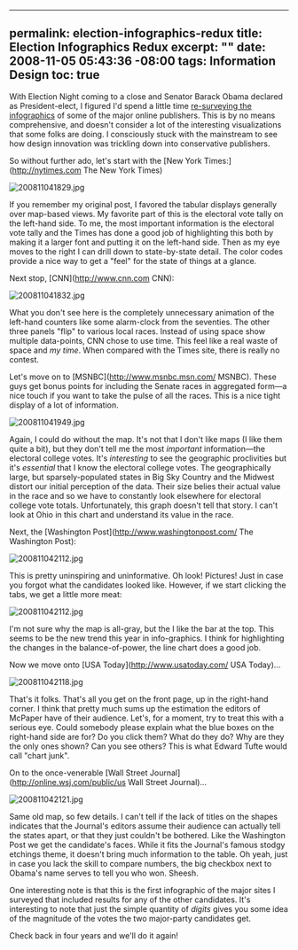 ----- 
permalink: election-infographics-redux
title: Election Infographics Redux
excerpt: ""
date: 2008-11-05 05:43:36 -08:00
tags: Information Design
toc: true
-----
With Election Night coming to a close and Senator Barack Obama declared as President-elect, I figured I'd spend a little time [re-surveying the infographics](http://livollmers.net/index.php/2008/02/05/a-survey-of-super-tuesday-infographics/) of some of the major online publishers. This is by no means comprehensive, and doesn't consider a lot of the interesting visualizations that some folks are doing. I consciously stuck with the mainstream to see how design innovation was trickling down into conservative publishers.

So without further ado, let's start with the [New York Times:](http://nytimes.com The New York Times)

![200811041829.jpg](http://livollmers.net/wp-content/uploads/2008/11/200811041829.jpg)

If you remember my original post, I favored the tabular displays generally over map-based views. My favorite part of this is the electoral vote tally on the left-hand side. To me, the most important information is the electoral vote tally and the Times has done a good job of highlighting this both by making it a larger font and putting it on the left-hand side. Then as my eye moves to the right I can drill down to state-by-state detail. The color codes provide a nice way to get a "feel" for the state of things at a glance.

Next stop, [CNN](http://www.cnn.com CNN):

![200811041832.jpg](http://livollmers.net/wp-content/uploads/2008/11/200811041832.jpg)

What you don't see here is the completely unnecessary animation of the left-hand counters like some alarm-clock from the seventies. The other three panels "flip" to various local races. Instead of using space show multiple data-points, CNN chose to use time. This feel like a real waste of space and _my time_. When compared with the Times site, there is really no contest.

Let's move on to [MSNBC](http://www.msnbc.msn.com/ MSNBC). These guys get bonus points for including the Senate races in aggregated form&#8212;a nice touch if you want to take the pulse of all the races. This is a nice tight display of a lot of information.

![200811041949.jpg](http://livollmers.net/wp-content/uploads/2008/11/200811041949.jpg)

Again, I could do without the map. It's not that I don't like maps (I like them quite a bit), but they don't tell me the most _important_ information&#8212;the electoral college votes. It's _interesting_ to see the geographic proclivities but it's _essential_ that I know the electoral college votes. The geographically large, but sparsely-populated states in Big Sky Country and the Midwest distort our initial perception of the data. Their size belies their actual value in the race and so we have to constantly look elsewhere for electoral college vote totals. Unfortunately, this graph doesn't tell that story. I can't look at Ohio in this chart and understand its value in the race.

Next, the [Washington Post](http://www.washingtonpost.com/ The Washington Post):

![200811042112.jpg](http://livollmers.net/wp-content/uploads/2008/11/200811042112.jpg)

This is pretty uninspiring and uninformative. Oh look! Pictures! Just in case you forgot what the candidates looked like. However, if we start clicking the tabs, we get a little more meat:

![200811042112.jpg](http://livollmers.net/wp-content/uploads/2008/11/2008110421121.jpg)

I'm not sure why the map is all-gray, but the I like the bar at the top. This seems to be the new trend this year in info-graphics. I think for highlighting the changes in the balance-of-power, the line chart does a good job.

Now we move onto [USA Today](http://www.usatoday.com/ USA Today)&#8230;

![200811042118.jpg](http://livollmers.net/wp-content/uploads/2008/11/200811042118.jpg)

That's it folks. That's all you get on the front page, up in the right-hand corner. I think that pretty much sums up the estimation the editors of McPaper have of their audience. Let's, for a moment, try to treat this with a serious eye. Could somebody please explain what the blue boxes on the right-hand side are for? Do you click them? What do they do? Why are they the only ones shown? Can you see others? This is what Edward Tufte would call "chart junk".

On to the once-venerable [Wall Street Journal](http://online.wsj.com/public/us Wall Street Journal)&#8230;

![200811042121.jpg](http://livollmers.net/wp-content/uploads/2008/11/200811042121.jpg)

Same old map, so few details. I can't tell if the lack of titles on the shapes indicates that the Journal's editors assume their audience can actually tell the states apart, or that they just couldn't be bothered. Like the Washington Post we get the candidate's faces. While it fits the Journal's famous stodgy etchings theme, it doesn't bring much information to the table. Oh yeah, just in case you lack the skill to compare numbers, the big checkbox next to Obama's name serves to tell you who won. Sheesh.

One interesting note is that this is the first infographic of the major sites I surveyed that included results for any of the other candidates. It's interesting to note that just the simple quantity of _digits_ gives you some idea of the magnitude of the votes the two major-party candidates get.

Check back in four years and we'll do it again!

